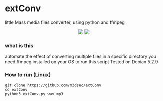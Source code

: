 # extConv
little Mass media files converter, using python and ffmpeg

<p align="center">
<img src="https://i.imgur.com/C02wTT2.png"/>
<img src="https://imgur.com/C02wTT2"/>
</p>

### what is this
automate the effect of converting multiple files in a specific directory
you need ffmpeg installed on your OS to run this script
Tested on Debian 5.2.9

### How to run (Linux)
```
git clone https://github.com/m3dsec/extConv
cd extConv
python3 extConv.py wav mp3
```

